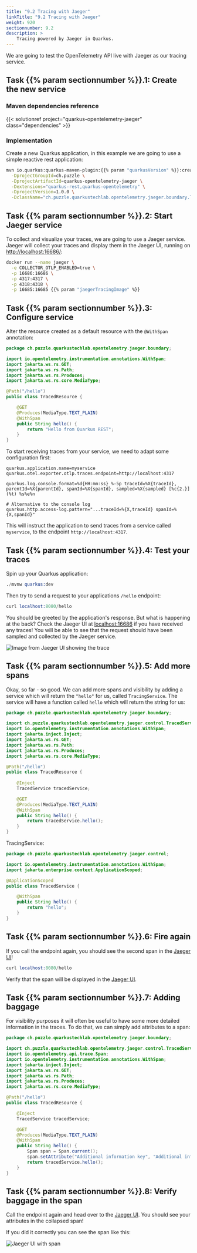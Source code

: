 ```yaml
---
title: "9.2 Tracing with Jaeger"
linkTitle: "9.2 Tracing with Jaeger"
weight: 920
sectionnumber: 9.2
description: >
    Tracing powered by Jaeger in Quarkus.
---
```


We are going to test the OpenTelemetry API live with Jaeger as our tracing service.


## Task {{% param sectionnumber %}}.1: Create the new service


### Maven dependencies reference

{{< solutionref project="quarkus-opentelemetry-jaeger" class="dependencies" >}}


### Implementation

Create a new Quarkus application, in this example we are going to use a simple reactive rest application:

```bash
mvn io.quarkus:quarkus-maven-plugin:{{% param "quarkusVersion" %}}:create \
  -DprojectGroupId=ch.puzzle \
  -DprojectArtifactId=quarkus-opentelemetry-jaeger \
  -Dextensions="quarkus-rest,quarkus-opentelemetry" \
  -DprojectVersion=1.0.0 \
  -DclassName="ch.puzzle.quarkustechlab.opentelemetry.jaeger.boundary.TracedResource"
```


## Task {{% param sectionnumber %}}.2: Start Jaeger service

To collect and visualize your traces, we are going to use a Jaeger service. Jaeger will collect your traces and display them in the Jaeger UI, running on [http://localhost:16686/](http://localhost:16686/):

```bash
docker run --name jaeger \
  -e COLLECTOR_OTLP_ENABLED=true \
  -p 16686:16686 \
  -p 4317:4317 \
  -p 4318:4318 \
  -p 16685:16685 {{% param "jaegerTracingImage" %}}
```


## Task {{% param sectionnumber %}}.3: Configure service

Alter the resource created as a default resource with the `@WithSpan` annotation:

```java
package ch.puzzle.quarkustechlab.opentelemetry.jaeger.boundary;

import io.opentelemetry.instrumentation.annotations.WithSpan;
import jakarta.ws.rs.GET;
import jakarta.ws.rs.Path;
import jakarta.ws.rs.Produces;
import jakarta.ws.rs.core.MediaType;

@Path("/hello")
public class TracedResource {

    @GET
    @Produces(MediaType.TEXT_PLAIN)
    @WithSpan
    public String hello() {
        return "Hello from Quarkus REST";
    }
}
```

To start receiving traces from your service, we need to adapt some configuration first:

```properties
quarkus.application.name=myservice
quarkus.otel.exporter.otlp.traces.endpoint=http://localhost:4317

quarkus.log.console.format=%d{HH:mm:ss} %-5p traceId=%X{traceId}, parentId=%X{parentId}, spanId=%X{spanId}, sampled=%X{sampled} [%c{2.}] (%t) %s%e%n

# Alternative to the console log
quarkus.http.access-log.pattern="...traceId=%{X,traceId} spanId=%{X,spanId}"
```

This will instruct the application to send traces from a service called `myservice`, to the endpoint `http://localhost:4317`.


## Task {{% param sectionnumber %}}.4: Test your traces

Spin up your Quarkus application:

```s
./mvnw quarkus:dev
```

Then try to send a request to your applications `/hello` endpoint:

```s
curl localhost:8080/hello
```

You should be greeted by the application's response. But what is happening at the back? Check the Jaeger UI at [localhost:16686](http://localhost:16686/) if you have received any traces! You will be able to see that the request should have been sampled and collected by the Jaeger service.

![Image from Jaeger UI showing the trace](../first_trace.png)


## Task {{% param sectionnumber %}}.5: Add more spans

Okay, so far - so good. We can add more spans and visibility by adding a service which will return the `"hello"` for us, called `TracingService`. The service will have a function called `hello` which will return the string for us:

```java
package ch.puzzle.quarkustechlab.opentelemetry.jaeger.boundary;

import ch.puzzle.quarkustechlab.opentelemetry.jaeger.control.TracedService;
import io.opentelemetry.instrumentation.annotations.WithSpan;
import jakarta.inject.Inject;
import jakarta.ws.rs.GET;
import jakarta.ws.rs.Path;
import jakarta.ws.rs.Produces;
import jakarta.ws.rs.core.MediaType;

@Path("/hello")
public class TracedResource {
    
    @Inject
    TracedService tracedService;

    @GET
    @Produces(MediaType.TEXT_PLAIN)
    @WithSpan
    public String hello() {
        return tracedService.hello();
    }
}
```

TracingService:
```java
package ch.puzzle.quarkustechlab.opentelemetry.jaeger.control;

import io.opentelemetry.instrumentation.annotations.WithSpan;
import jakarta.enterprise.context.ApplicationScoped;

@ApplicationScoped
public class TracedService {

    @WithSpan
    public String hello() {
        return "hello";
    }
}
```


## Task {{% param sectionnumber %}}.6: Fire again

If you call the endpoint again, you should see the second span in the [Jaeger UI](http://localhost:16686/)!

```s
curl localhost:8080/hello
```

Verify that the span will be displayed in the [Jaeger UI](http://localhost:16686/).


## Task {{% param sectionnumber %}}.7: Adding baggage

For visibility purposes it will often be useful to have some more detailed information in the traces. To do that, we can simply add attributes to a span:

```java
package ch.puzzle.quarkustechlab.opentelemetry.jaeger.boundary;

import ch.puzzle.quarkustechlab.opentelemetry.jaeger.control.TracedService;
import io.opentelemetry.api.trace.Span;
import io.opentelemetry.instrumentation.annotations.WithSpan;
import jakarta.inject.Inject;
import jakarta.ws.rs.GET;
import jakarta.ws.rs.Path;
import jakarta.ws.rs.Produces;
import jakarta.ws.rs.core.MediaType;

@Path("/hello")
public class TracedResource {

    @Inject
    TracedService tracedService;

    @GET
    @Produces(MediaType.TEXT_PLAIN)
    @WithSpan
    public String hello() {
        Span span = Span.current();
        span.setAttribute("Additional information key", "Additional information value");
        return tracedService.hello();
    }
}
```


## Task {{% param sectionnumber %}}.8: Verify baggage in the span

Call the endpoint again and head over to the [Jaeger UI](http://localhost:16686/). You should see your attributes in the collapsed span!

If you did it correctly you can see the span like this:

![Jaeger UI with span](../baggage_trace.png)
